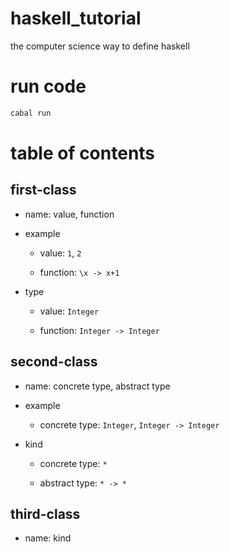 # haskell_tutorial
the computer science way to define haskell

# run code

```bash
cabal run
```

# table of contents

## first-class

- name: value, function

- example
  
  - value: `1`, `2`
  
  - function: `\x -> x+1`

- type

  - value: `Integer`

  - function: `Integer -> Integer`

## second-class

- name: concrete type, abstract type

- example
  
  - concrete type: `Integer`, `Integer -> Integer`

- kind

  - concrete type: `*`
  
  - abstract type: `* -> *`
  
## third-class

- name: kind



